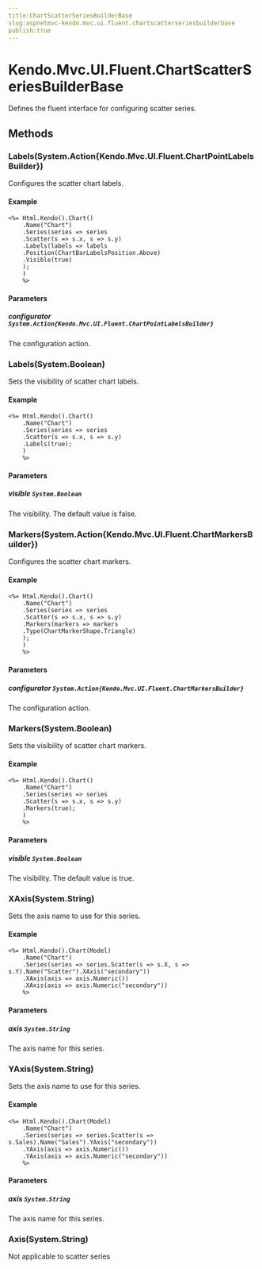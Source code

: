 ```yaml
---
title:ChartScatterSeriesBuilderBase
slug:aspnetmvc-kendo.mvc.ui.fluent.chartscatterseriesbuilderbase
publish:true
---
```


# Kendo.Mvc.UI.Fluent.ChartScatterSeriesBuilderBase

Defines the fluent interface for configuring scatter series.

## Methods

### Labels(System.Action{Kendo.Mvc.UI.Fluent.ChartPointLabelsBuilder})
Configures the scatter chart labels.

#### Example
    <%= Html.Kendo().Chart()
        .Name("Chart")
        .Series(series => series
        .Scatter(s => s.x, s => s.y)
        .Labels(labels => labels
        .Position(ChartBarLabelsPosition.Above)
        .Visible(true)
        );
        )
        %>

#### Parameters

##### configurator `System.Action{Kendo.Mvc.UI.Fluent.ChartPointLabelsBuilder}`
The configuration action.

### Labels(System.Boolean)
Sets the visibility of scatter chart labels.

#### Example
    <%= Html.Kendo().Chart()
        .Name("Chart")
        .Series(series => series
        .Scatter(s => s.x, s => s.y)
        .Labels(true);
        )
        %>

#### Parameters

##### visible `System.Boolean`
The visibility. The default value is false.

### Markers(System.Action{Kendo.Mvc.UI.Fluent.ChartMarkersBuilder})
Configures the scatter chart markers.

#### Example
    <%= Html.Kendo().Chart()
        .Name("Chart")
        .Series(series => series
        .Scatter(s => s.x, s => s.y)
        .Markers(markers => markers
        .Type(ChartMarkerShape.Triangle)
        );
        )
        %>

#### Parameters

##### configurator `System.Action{Kendo.Mvc.UI.Fluent.ChartMarkersBuilder}`
The configuration action.

### Markers(System.Boolean)
Sets the visibility of scatter chart markers.

#### Example
    <%= Html.Kendo().Chart()
        .Name("Chart")
        .Series(series => series
        .Scatter(s => s.x, s => s.y)
        .Markers(true);
        )
        %>

#### Parameters

##### visible `System.Boolean`
The visibility. The default value is true.

### XAxis(System.String)
Sets the axis name to use for this series.

#### Example
    <%= Html.Kendo().Chart(Model)
        .Name("Chart")
        .Series(series => series.Scatter(s => s.X, s => s.Y).Name("Scatter").XAxis("secondary"))
        .XAxis(axis => axis.Numeric())
        .XAxis(axis => axis.Numeric("secondary"))
        %>

#### Parameters

##### axis `System.String`
The axis name for this series.

### YAxis(System.String)
Sets the axis name to use for this series.

#### Example
    <%= Html.Kendo().Chart(Model)
        .Name("Chart")
        .Series(series => series.Scatter(s => s.Sales).Name("Sales").YAxis("secondary"))
        .YAxis(axis => axis.Numeric())
        .YAxis(axis => axis.Numeric("secondary"))
        %>

#### Parameters

##### axis `System.String`
The axis name for this series.

### Axis(System.String)
Not applicable to scatter series